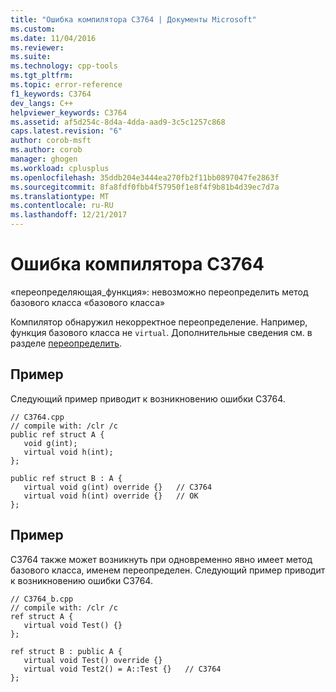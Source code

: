 ```yaml
---
title: "Ошибка компилятора C3764 | Документы Microsoft"
ms.custom: 
ms.date: 11/04/2016
ms.reviewer: 
ms.suite: 
ms.technology: cpp-tools
ms.tgt_pltfrm: 
ms.topic: error-reference
f1_keywords: C3764
dev_langs: C++
helpviewer_keywords: C3764
ms.assetid: af5d254c-8d4a-4dda-aad9-3c5c1257c868
caps.latest.revision: "6"
author: corob-msft
ms.author: corob
manager: ghogen
ms.workload: cplusplus
ms.openlocfilehash: 35ddb204e3444ea270fb2f11bb0897047fe2863f
ms.sourcegitcommit: 8fa8fdf0fbb4f57950f1e8f4f9b81b4d39ec7d7a
ms.translationtype: MT
ms.contentlocale: ru-RU
ms.lasthandoff: 12/21/2017
---
```

# <a name="compiler-error-c3764"></a>Ошибка компилятора C3764
«переопределяющая_функция»: невозможно переопределить метод базового класса «базового класса»  
  
 Компилятор обнаружил некорректное переопределение. Например, функция базового класса не `virtual`. Дополнительные сведения см. в разделе [переопределить](../../windows/override-cpp-component-extensions.md).  
  
## <a name="example"></a>Пример  
 Следующий пример приводит к возникновению ошибки C3764.  
  
```  
// C3764.cpp  
// compile with: /clr /c  
public ref struct A {  
   void g(int);  
   virtual void h(int);  
};  
  
public ref struct B : A {  
   virtual void g(int) override {}   // C3764  
   virtual void h(int) override {}   // OK  
};  
```  
  
## <a name="example"></a>Пример  
 C3764 также может возникнуть при одновременно явно имеет метод базового класса, именем переопределен. Следующий пример приводит к возникновению ошибки C3764.  
  
```  
// C3764_b.cpp  
// compile with: /clr /c  
ref struct A {  
   virtual void Test() {}  
};  
  
ref struct B : public A {  
   virtual void Test() override {}  
   virtual void Test2() = A::Test {}   // C3764  
};  
```